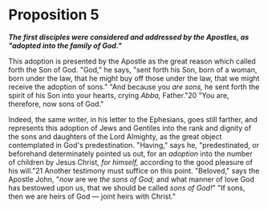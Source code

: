# Proposition 5

***The first disciples were considered and addressed by the Apostles, as "adopted into the family of God."***

This adoption is presented by the Apostle as the great reason which called forth the Son of God. "God," he says, "sent forth his Son, born of a woman, born under the law, that he might buy off those under the law, that we might receive the adoption of sons." "And because you *are sons,* he sent forth the spirit of his Son into your hearts, crying *Abba,* Father."20 "You are, therefore, now sons of God."

Indeed, the same writer, in his letter to the Ephesians, goes still farther, and represents this adoption of Jews and Gentiles into the rank and dignity of the sons and daughters of the Lord Almighty, as the great object contemplated in God's predestination. "Having," says he, "predestinated, or beforehand determinately pointed us out, for an *adoption* into the number of children by Jesus Christ, *for himself,* according to the good pleasure of his will."21 Another testimony must suffice on this point. "Beloved," says the Apostle John, "*now* are we *the sons of God;* and what manner of love God has bestowed upon us, that we should be called *sons of God!*" "If sons, then we are heirs of God — joint heirs with Christ."
